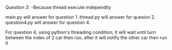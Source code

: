 Question 3:
  -Because thread execute independtly
  
 main.py will answer for question 1.
 thread.py will answer for quesion 2.
 question4.py will answer for question 4.
 
 For question 4, using python's threading condition, it will wait until turn between the index of 2 car then run, after it will notify the other car then run it
